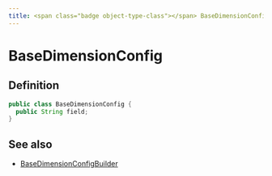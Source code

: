```yaml
---
title: <span class="badge object-type-class"></span> BaseDimensionConfig
---
```

# <span class="badge object-type-class"></span> BaseDimensionConfig

## Definition

```java
public class BaseDimensionConfig {
  public String field;
}
```
## See also

 * <span class="badge builder"></span> [BaseDimensionConfigBuilder](./builder-BaseDimensionConfigBuilder.md)
